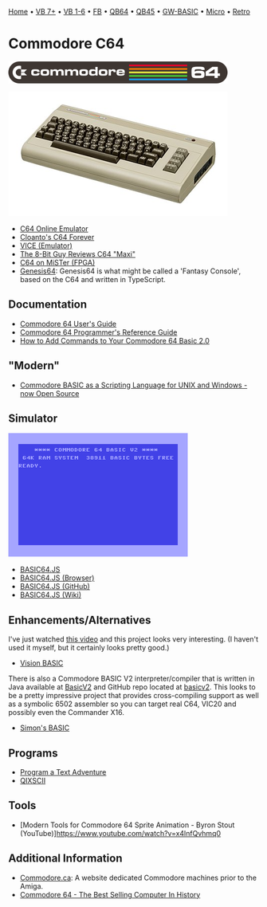 [Home](https://gotbasic.com) • [VB 7+](vb.md) • [VB 1-6](vb6.md) • [FB](freebasic.md) • [QB64](qb64.md) • [QB45](qb.md) • [GW-BASIC](gw-basic.md) • [Micro](micro.md) • [Retro](retro.md)

# Commodore C64

![C64](images/c64_logo.svg.png)

![C64](images/c64.jpg)

- [C64 Online Emulator](https://c64online.com/c64-online-emulator/)
- [Cloanto's C64 Forever](https://www.c64forever.com/)
- [VICE (Emulator)](https://vice-emu.sourceforge.io/)
- [The 8-Bit Guy Reviews C64 "Maxi"](https://youtu.be/kxx2F4ffmeE)
- [C64 on MiSTer (FPGA)](https://github.com/MiSTer-devel/C64_MiSTer)
- [Genesis64](https://genesis64.ngfx.de/): Genesis64 is what might be called a 'Fantasy Console', based on the C64 and written in TypeScript.

## Documentation

- [Commodore 64 User's Guide](https://www.commodore.ca/commodore-manuals/commodore-64-users-guide/)
- [Commodore 64 Programmer's Reference Guide](https://www.commodore.ca/commodore-manuals/commodore-64-programmers-reference-guide/)
- [How to Add Commands to Your Commodore 64 Basic 2.0](https://www.commodore.ca/commodore-gallery/commodore-magazine-articles/how-to-add-commands-to-your-commodore-64-basic-2-0/)

## "Modern"

- [Commodore BASIC as a Scripting Language for UNIX and Windows - now Open Source](https://www.pagetable.com/?p=48)

## Simulator

![C64 BASIC](images/c64_basic.gif)

- [BASIC64.JS](https://joystickandcursorkeys.github.io/basic64-js/)
- [BASIC64.JS (Browser)](https://joystickandcursorkeys.github.io/basic64-js/emulator/index.html)
- [BASIC64.JS (GitHub)](https://github.com/JoystickAndCursorKeys/basic64-js)
- [BASIC64.JS (Wiki)](https://github.com/JoystickAndCursorKeys/basic64-js/wiki)

## Enhancements/Alternatives

I've just watched [this video](https://youtu.be/ROR1NQE-2DY) and this project looks very interesting. (I haven't used it myself, but it certainly looks pretty good.)

- [Vision BASIC](https://visionbasic.net/)

There is also a Commodore BASIC V2 interpreter/compiler that is written in Java available at [BasicV2](egonolsen71.github.io/basicv2/) and GitHub repo located at [basicv2](https://github.com/EgonOlsen71/basicv2). This looks to be a pretty impressive project that provides cross-compiling support as well as a symbolic 6502 assembler so you can target real C64, VIC20 and possibly even the Commander X16.

- [Simon's BASIC](https://commodore.software/downloads/download/10-basic-extensions/958-simon-s-basic-v3-1)

## Programs

- [Program a Text Adventure](https://www.c64brain.com/basic-programming/basic-text-adventures/)
- [QIXSCII](https://romwer.itch.io/qixscii)

## Tools

- [Modern Tools for Commodore 64 Sprite Animation - Byron Stout (YouTube)]<https://www.youtube.com/watch?v=x4lnfQvhmq0>

## Additional Information

- [Commodore.ca](https://www.commodore.ca/): A website dedicated Commodore machines prior to the Amiga.
- [Commodore 64 - The Best Selling Computer In History](https://www.commodore.ca/commodore-products/commodore-64-the-best-selling-computer-in-history/)
